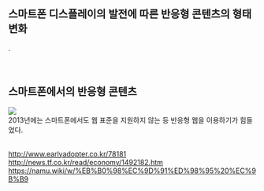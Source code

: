 <h2>스마트폰 디스플레이의 발전에 따른 반응형 콘텐츠의 형태 변화</h2>
. <br>
<br><br>
<h2>스마트폰에서의 반응형 콘텐츠</h2>
<img src="https://mblogthumb-phinf.pstatic.net/20130905_1/korealiunx_1378388065529yRiQu_JPEG/P1010033.JPG?type=w2"><br>
2013년에는 스마트폰에서도 웹 표준을 지원하지 않는 등 반응형 웹을 이용하기가 힘들었다. <br>
<br>

http://www.earlyadopter.co.kr/78181<br>
http://news.tf.co.kr/read/economy/1492182.htm<br>
https://namu.wiki/w/%EB%B0%98%EC%9D%91%ED%98%95%20%EC%9B%B9<br>
